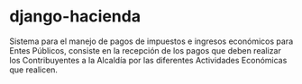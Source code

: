 
django-hacienda
===============

Sistema para el manejo de pagos de impuestos e ingresos económicos para Entes Públicos, consiste en la recepción de los pagos que deben realizar los Contribuyentes a la Alcaldía por las diferentes Actividades Económicas que realicen.
